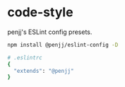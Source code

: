 # code-style

penjj's ESLint config presets.


```bash
npm install @penjj/eslint-config -D

# .eslintrc
{
  "extends": "@penjj"
}

```
